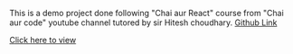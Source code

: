 This is a demo project done following "Chai aur React" course from "Chai aur code" youtube channel
tutored by sir Hitesh choudhary.
[Github Link](https://github.com/hiteshchoudhary/chai-aur-react)

[Click here to view](https://blog-dun-two-17.vercel.app/)